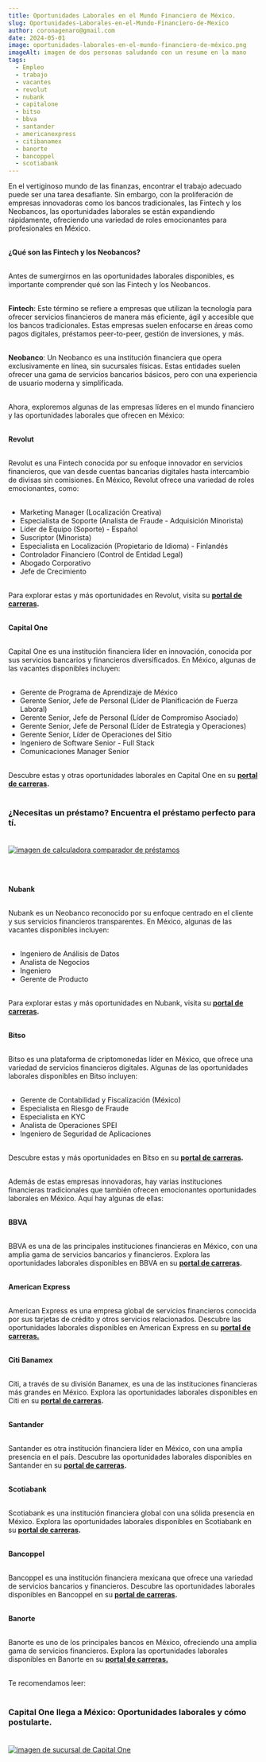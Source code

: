 ```yaml
---
title: Oportunidades Laborales en el Mundo Financiero de México.
slug: Oportunidades-Laborales-en-el-Mundo-Financiero-de-Mexico
author: coronagenaro@gmail.com
date: 2024-05-01
image: oportunidades-laborales-en-el-mundo-financiero-de-méxico.png
imageAlt: imagen de dos personas saludando con un resume en la mano
tags:
  - Empleo
  - trabajo
  - vacantes
  - revolut
  - nubank
  - capitalone
  - bitso
  - bbva
  - santander
  - americanexpress
  - citibanamex
  - banorte
  - bancoppel
  - scotiabank
---
```

En el vertiginoso mundo de las finanzas, encontrar el trabajo adecuado puede ser una tarea desafiante. Sin embargo, con la proliferación de empresas innovadoras como los bancos tradicionales, las Fintech y los Neobancos, las oportunidades laborales se están expandiendo rápidamente, ofreciendo una variedad de roles emocionantes para profesionales en México.<br/><br/>

**¿Qué son las Fintech y los Neobancos?**<br/><br/>

Antes de sumergirnos en las oportunidades laborales disponibles, es importante comprender qué son las Fintech y los Neobancos.<br/><br/>

**Fintech**: Este término se refiere a empresas que utilizan la tecnología para ofrecer servicios financieros de manera más eficiente, ágil y accesible que los bancos tradicionales. Estas empresas suelen enfocarse en áreas como pagos digitales, préstamos peer-to-peer, gestión de inversiones, y más.<br/><br/>

**Neobanco**: Un Neobanco es una institución financiera que opera exclusivamente en línea, sin sucursales físicas. Estas entidades suelen ofrecer una gama de servicios bancarios básicos, pero con una experiencia de usuario moderna y simplificada.<br/><br/>

Ahora, exploremos algunas de las empresas líderes en el mundo financiero y las oportunidades laborales que ofrecen en México:<br/><br/>

**Revolut**<br/><br/>

Revolut es una Fintech conocida por su enfoque innovador en servicios financieros, que van desde cuentas bancarias digitales hasta intercambio de divisas sin comisiones. En México, Revolut ofrece una variedad de roles emocionantes, como:<br/><br/>

* Marketing Manager (Localización Creativa)
* Especialista de Soporte (Analista de Fraude - Adquisición Minorista)
* Líder de Equipo (Soporte) - Español
* Suscriptor (Minorista)
* Especialista en Localización (Propietario de Idioma) - Finlandés
* Controlador Financiero (Control de Entidad Legal)
* Abogado Corporativo
* Jefe de Crecimiento<br/><br/>

Para explorar estas y más oportunidades en Revolut, visita su **[portal de carreras](https://www.revolut.com/careers/?city=Mexico+City).**<br/><br/>

**Capital One**<br/><br/>

Capital One es una institución financiera líder en innovación, conocida por sus servicios bancarios y financieros diversificados. En México, algunas de las vacantes disponibles incluyen:<br/><br/>

* Gerente de Programa de Aprendizaje de México
* Gerente Senior, Jefe de Personal (Líder de Planificación de Fuerza Laboral)
* Gerente Senior, Jefe de Personal (Líder de Compromiso Asociado)
* Gerente Senior, Jefe de Personal (Líder de Estrategia y Operaciones)
* Gerente Senior, Líder de Operaciones del Sitio
* Ingeniero de Software Senior - Full Stack
* Comunicaciones Manager Senior<br/><br/>

Descubre estas y otras oportunidades laborales en Capital One en su **[portal de carreras](https://www.capitalonecareers.com/search-jobs/Mexico).**<br/><br/>

### **¿﻿Necesitas un préstamo? Encuentra el préstamo perfecto para tí.**<br/><br/>

[![imagen de calculadora comparador de préstamos](calculadora-oasis.png "comparador calculadora de préstamos de Oasis Financiero")](https://oasisfinanciero.com/compara/prestamos-personales)

<br/><br/>

**Nubank**<br/><br/>

Nubank es un Neobanco reconocido por su enfoque centrado en el cliente y sus servicios financieros transparentes. En México, algunas de las vacantes disponibles incluyen:<br/><br/>

* Ingeniero de Análisis de Datos
* Analista de Negocios
* Ingeniero
* Gerente de Producto<br/><br/>

Para explorar estas y más oportunidades en Nubank, visita su **[portal de carreras](https://international.nubank.com.br/es/jobs/).**<br/><br/>

**Bitso**<br/><br/>

Bitso es una plataforma de criptomonedas líder en México, que ofrece una variedad de servicios financieros digitales. Algunas de las oportunidades laborales disponibles en Bitso incluyen:<br/><br/>

* Gerente de Contabilidad y Fiscalización (México)
* Especialista en Riesgo de Fraude
* Especialista en KYC
* Analista de Operaciones SPEI
* Ingeniero de Seguridad de Aplicaciones<br/><br/>

Descubre estas y más oportunidades en Bitso en su **[portal de carreras](https://bitso.com/jobs).**<br/><br/>

Además de estas empresas innovadoras, hay varias instituciones financieras tradicionales que también ofrecen emocionantes oportunidades laborales en México. Aquí hay algunas de ellas:<br/><br/>

**BBVA**<br/><br/>

BBVA es una de las principales instituciones financieras en México, con una amplia gama de servicios bancarios y financieros. Explora las oportunidades laborales disponibles en BBVA en su **[portal de carreras](https://bbva.csod.com/ux/ats/careersite/15/home?c=bbva&lq=Mexico&pl=ChIJU1NoiDs6BIQREZgJa760ZO0&state=ciudad%20de%20m%C3%A9xico).**<br/><br/>

**American Express**<br/><br/>

American Express es una empresa global de servicios financieros conocida por sus tarjetas de crédito y otros servicios relacionados. Descubre las oportunidades laborales disponibles en American Express en su **[portal de carreras.](https://aexp.eightfold.ai/careers/?pid=21790419&domain=aexp.com&sort_by=relevance&hl=es)**<br/><br/>

**Citi Banamex**<br/><br/>

Citi, a través de su división Banamex, es una de las instituciones financieras más grandes en México. Explora las oportunidades laborales disponibles en Citi en su **[portal de carreras](https://jobs.citi.com/location/mexico-jobs/287/3996063/2).**<br/><br/>

**Santander**<br/><br/>

Santander es otra institución financiera líder en México, con una amplia presencia en el país. Descubre las oportunidades laborales disponibles en Santander en su **[portal de carreras](https://santander.wd3.myworkdayjobs.com/en-US/SantanderCareers?locationCountry=e2adff9272454660ac4fdb56fc70bb51).**<br/><br/>

**Scotiabank**<br/><br/>

Scotiabank es una institución financiera global con una sólida presencia en México. Explora las oportunidades laborales disponibles en Scotiabank en su **[portal de carreras](https://empleos.scotiabank.com/buscar-trabajo/M%C3%A9xico/12568/2/3996063/23/-102/50/2).**<br/><br/>

**Bancoppel**<br/><br/>

Bancoppel es una institución financiera mexicana que ofrece una variedad de servicios bancarios y financieros. Descubre las oportunidades laborales disponibles en Bancoppel en su **[portal de carreras](https://bsa.bancoppel.com/bolsadetrabajo/home/).**<br/><br/>

**Banorte**<br/><br/>

Banorte es uno de los principales bancos en México, ofreciendo una amplia gama de servicios financieros. Explora las oportunidades laborales disponibles en Banorte en su **[portal de carreras.](https://empleos.banorte.com/search/?createNewAlert=false&q=&locationsearch=)**<br/><br/>

T﻿e recomendamos leer:<br/><br/>

### **Capital One llega a México: Oportunidades laborales y cómo postularte.<br/><br/>**

[![imagen de sucursal de Capital One](capital-one.jpeg "Capital One llega a México: Oportunidades laborales y cómo postularte.")](https://oasisfinanciero.com/blog/2024-05-01/capital-one-llega-a-mexico-oportunidades-laborales-y-como-postularte/)